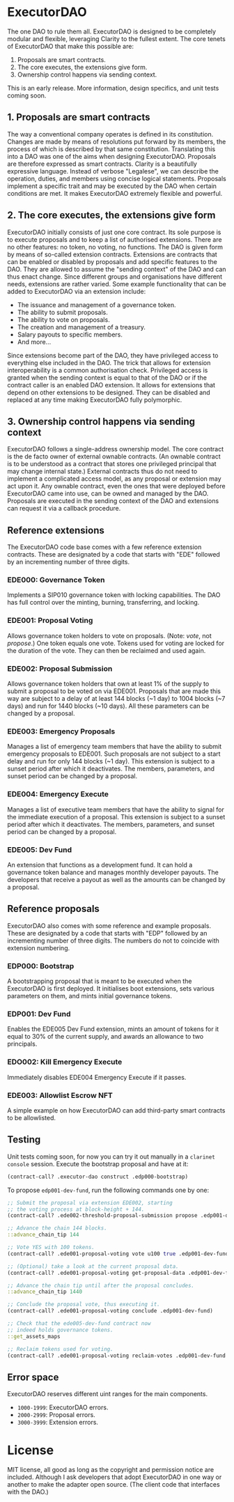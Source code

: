 # ExecutorDAO

The one DAO to rule them all. ExecutorDAO is designed to be completely modular and flexible, leveraging Clarity to the fullest extent. The core tenets of ExecutorDAO that make this possible are:

1. Proposals are smart contracts.
2. The core executes, the extensions give form.
3. Ownership control happens via sending context.

This is an early release. More information, design specifics, and unit tests coming soon.

## 1. Proposals are smart contracts

The way a conventional company operates is defined in its constitution. Changes are made by means of resolutions put forward by its members, the process of which is described by that same constitution. Translating this into a DAO was one of the aims when designing ExecutorDAO. Proposals are therefore expressed as smart contracts. Clarity is a beautifully expressive language. Instead of verbose "Legalese", we can describe the operation, duties, and members using concise logical statements. Proposals implement a specific trait and may be executed by the DAO when certain conditions are met. It makes ExecutorDAO extremely flexible and powerful.

## 2. The core executes, the extensions give form

ExecutorDAO initially consists of just one core contract. Its sole purpose is to execute proposals and to keep a list of authorised extensions. There are no other features: no token, no voting, no functions. The DAO is given form by means of so-called extension contracts. Extensions are contracts that can be enabled or disabled by proposals and add specific features to the DAO. They are allowed to assume the "sending context" of the DAO and can thus enact change. Since different groups and organisations have different needs, extensions are rather varied. Some example functionality that can be added to ExecutorDAO via an extension include:

- The issuance and management of a governance token.
- The ability to submit proposals.
- The ability to vote on proposals.
- The creation and management of a treasury.
- Salary payouts to specific members.
- And more...

Since extensions become part of the DAO, they have privileged access to everything else included in the DAO. The trick that allows for extension interoperability is a common authorisation check. Privileged access is granted when the sending context is equal to that of the DAO or if the contract caller is an enabled DAO extension. It allows for extensions that depend on other extensions to be designed. They can be disabled and replaced at any time making ExecutorDAO fully polymorphic.

## 3. Ownership control happens via sending context

ExecutorDAO follows a single-address ownership model. The core contract is the de facto owner of external ownable contracts. (An ownable contract is to be understood as a contract that stores one privileged principal that may change internal state.) External contracts thus do not need to implement a complicated access model, as any proposal or extension may act upon it. Any ownable contract, even the ones that were deployed before ExecutorDAO came into use, can be owned and managed by the DAO. Proposals are executed in the sending context of the DAO and extensions can request it via a callback procedure.

## Reference extensions

The ExecutorDAO code base comes with a few reference extension contracts. These are designated by a code that starts with "EDE" followed by an incrementing number of three digits.

### EDE000: Governance Token

Implements a SIP010 governance token with locking capabilities. The DAO has full control over the minting, burning, transferring, and locking.

### EDE001: Proposal Voting

Allows governance token holders to vote on proposals. (Note: *vote*, not *propose*.) One token equals one vote. Tokens used for voting are locked for the duration of the vote. They can then be reclaimed and used again. 

### EDE002: Proposal Submission

Allows governance token holders that own at least 1% of the supply to submit a proposal to be voted on via EDE001. Proposals that are made this way are subject to a delay of at least 144 blocks (~1 day) to 1004 blocks (~7 days) and run for 1440 blocks (~10 days). All these parameters can be changed by a proposal.

### EDE003: Emergency Proposals

Manages a list of emergency team members that have the ability to submit emergency proposals to EDE001. Such proposals are not subject to a start delay and run for only 144 blocks (~1 day). This extension is subject to a sunset period after which it deactivates. The members, parameters, and sunset period can be changed by a proposal.

### EDE004: Emergency Execute

Manages a list of executive team members that have the ability to signal for the immediate execution of a proposal. This extension is subject to a sunset period after which it deactivates. The members, parameters, and sunset period can be changed by a proposal.

### EDE005: Dev Fund

An extension that functions as a development fund. It can hold a governance token balance and manages monthly developer payouts. The developers that receive a payout as well as the amounts can be changed by a proposal.

## Reference proposals

ExecutorDAO also comes with some reference and example proposals. These are designated by a code that starts with "EDP" followed by an incrementing number of three digits. The numbers do not to coincide with extension numbering.

### EDP000: Bootstrap

A bootstrapping proposal that is meant to be executed when the ExecutorDAO is first deployed. It initialises boot extensions, sets various parameters on them, and mints initial governance tokens.

### EDP001: Dev Fund

Enables the EDE005 Dev Fund extension, mints an amount of tokens for it equal to 30% of the current supply, and awards an allowance to two principals.

### EDO002: Kill Emergency Execute

Immediately disables EDE004 Emergency Execute if it passes.

### EDE003: Allowlist Escrow NFT

A simple example on how ExecutorDAO can add third-party smart contracts to be allowlisted.

## Testing

Unit tests coming soon, for now you can try it out manually in a `clarinet console` session. Execute the bootstrap proposal and have at it:

```clojure
(contract-call? .executor-dao construct .edp000-bootstrap)
```

To propose `edp001-dev-fund`, run the following commands one by one:

```clojure
;; Submit the proposal via extension EDE002, starting
;; the voting process at block-height + 144.
(contract-call? .ede002-threshold-proposal-submission propose .edp001-dev-fund (+ block-height u144) .ede000-governance-token)

;; Advance the chain 144 blocks.
::advance_chain_tip 144

;; Vote YES with 100 tokens.
(contract-call? .ede001-proposal-voting vote u100 true .edp001-dev-fund .ede000-governance-token)

;; (Optional) take a look at the current proposal data.
(contract-call? .ede001-proposal-voting get-proposal-data .edp001-dev-fund)

;; Advance the chain tip until after the proposal concludes.
::advance_chain_tip 1440

;; Conclude the proposal vote, thus executing it.
(contract-call? .ede001-proposal-voting conclude .edp001-dev-fund)

;; Check that the ede005-dev-fund contract now
;; indeed holds governance tokens.
::get_assets_maps

;; Reclaim tokens used for voting.
(contract-call? .ede001-proposal-voting reclaim-votes .edp001-dev-fund .ede000-governance-token)
```

## Error space

ExecutorDAO reserves different uint ranges for the main components.

- `1000-1999`: ExecutorDAO errors.
- `2000-2999`: Proposal errors.
- `3000-3999`: Extension errors.

# License

MIT license, all good as long as the copyright and permission notice are included. Although I ask developers that adopt ExecutorDAO in one way or another to make the adapter open source. (The client code that interfaces with the DAO.)
